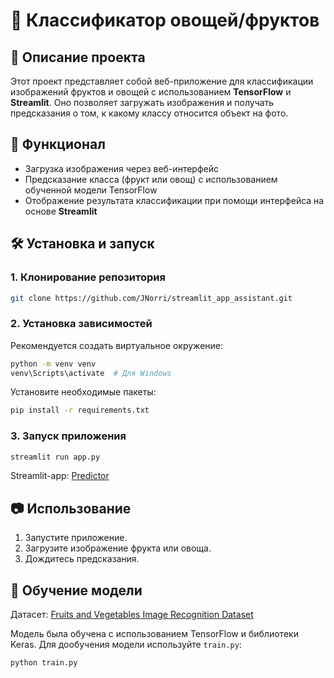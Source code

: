 # 🍏 Классификатор овощей/фруктов

## 📌 Описание проекта
Этот проект представляет собой веб-приложение для классификации изображений фруктов и овощей с использованием **TensorFlow** и **Streamlit**. Оно позволяет загружать изображения и получать предсказания о том, к какому классу относится объект на фото.

## 🚀 Функционал
- Загрузка изображения через веб-интерфейс
- Предсказание класса (фрукт или овощ) с использованием обученной модели TensorFlow
- Отображение результата классификации при помощи интерфейса на основе **Streamlit**

## 🛠️ Установка и запуск
### 1. Клонирование репозитория
```bash
git clone https://github.com/JNorri/streamlit_app_assistant.git 
```

### 2. Установка зависимостей
Рекомендуется создать виртуальное окружение:
```bash
python -m venv venv
venv\Scripts\activate  # Для Windows
```

Установите необходимые пакеты:
```bash
pip install -r requirements.txt
```

### 3. Запуск приложения
```bash
streamlit run app.py
```
Streamlit-app: [Predictor](https://appappassistant-bmqt9pkrjgcuacasquew7v.streamlit.app/#6ceacf14)

## 📷 Использование
1. Запустите приложение.
2. Загрузите изображение фрукта или овоща.
3. Дождитесь предсказания.

## 🧠 Обучение модели
Датасет: [Fruits and Vegetables Image Recognition Dataset](https://www.kaggle.com/datasets/kritikseth/fruit-and-vegetable-image-recognition)

Модель была обучена с использованием TensorFlow и библиотеки Keras. Для дообучения модели используйте `train.py`:
```bash
python train.py
```

